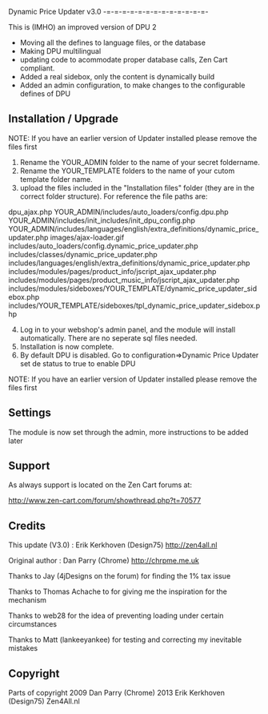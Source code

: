 Dynamic Price Updater v3.0
-=-=-=-=-=-=-=-=-=-=-=-=-=-

This is (IMHO) an improved version of DPU 2
- Moving all the defines to language files, or the database
- Making DPU multilingual
- updating code to acommodate proper database calls, Zen Cart compliant.
- Added a real sidebox, only the content is dynamically build
- Added an admin configuration, to make changes to the configurable defines of DPU

Installation / Upgrade
------------
NOTE: If you have an earlier version of Updater installed please remove the files first

1. Rename the YOUR_ADMIN folder to the name of your secret foldername.
2. Rename the YOUR_TEMPLATE folders to the name of your cutom template folder name.
3. upload the files included in the "Installation files" folder (they are in the correct folder structure). For reference the file paths are:

  dpu_ajax.php
  YOUR_ADMIN/includes/auto_loaders/config.dpu.php
  YOUR_ADMIN/includes/init_includes/init_dpu_config.php
  YOUR_ADMIN/includes/languages/english/extra_definitions/dynamic_price_updater.php
  images/ajax-loader.gif
  includes/auto_loaders/config.dynamic_price_updater.php
  includes/classes/dynamic_price_updater.php
  includes/languages/english/extra_definitions/dynamic_price_updater.php
  includes/modules/pages/product_info/jscript_ajax_updater.php
  includes/modules/pages/product_music_info/jscript_ajax_updater.php
  includes/modules/sideboxes/YOUR_TEMPLATE/dynamic_price_updater_sidebox.php
  includes/YOUR_TEMPLATE/sideboxes/tpl_dynamic_price_updater_sidebox.php

4. Log in to your webshop's admin panel, and the module will install automatically. There are no seperate sql files needed.
5. Installation is now complete.
6. By default DPU is disabled. Go to configuration=>Dynamic Price Updater set de status to true to enable DPU

NOTE: If you have an earlier version of Updater installed please remove the files first


Settings
--------

The module is now set through the admin, more instructions to be added later

Support
-------

As always support is located on the Zen Cart forums at:

http://www.zen-cart.com/forum/showthread.php?t=70577

Credits
-------
This update (V3.0) : Erik Kerkhoven (Design75) http://zen4all.nl

Original author : Dan Parry (Chrome) http://chrpme.me.uk

Thanks to Jay (4jDesigns on the forum) for finding the 1% tax issue

Thanks to Thomas Achache to for giving me the inspiration for the mechanism

Thanks to web28 for the idea of preventing loading under certain circumstances

Thanks to Matt (lankeeyankee) for testing and correcting my inevitable mistakes

Copyright
---------
Parts of copyright
2009 Dan Parry (Chrome)
2013 Erik Kerkhoven (Design75) Zen4All.nl